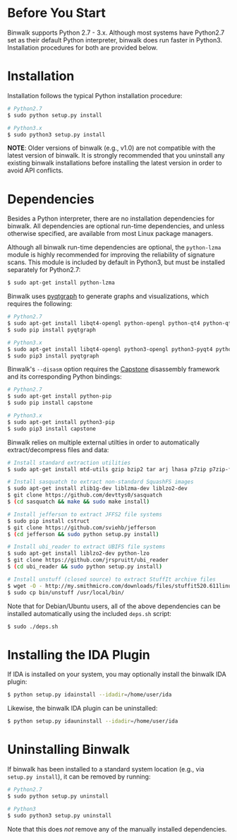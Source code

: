 Before You Start
================

Binwalk supports Python 2.7 - 3.x. Although most systems have Python2.7 set as their default Python interpreter, binwalk does run faster in Python3. Installation procedures for both are provided below.

Installation
============

Installation follows the typical Python installation procedure:

```bash
# Python2.7
$ sudo python setup.py install
```

```bash
# Python3.x
$ sudo python3 setup.py install
```

**NOTE**: Older versions of binwalk (e.g., v1.0) are not compatible with the latest version of binwalk. It is strongly recommended that you uninstall any existing binwalk installations before installing the latest version in order to avoid API conflicts.

Dependencies
============

Besides a Python interpreter, there are no installation dependencies for binwalk. All dependencies are optional run-time dependencies, and unless otherwise specified, are available from most Linux package managers.

Although all binwalk run-time dependencies are optional, the `python-lzma` module is highly recommended for improving the reliability of signature scans. This module is included by default in Python3, but must be installed separately for Python2.7:

```bash
$ sudo apt-get install python-lzma
```

Binwalk uses [pyqtgraph](http://www.pyqtgraph.org) to generate graphs and visualizations, which requires the following: 

```bash
# Python2.7
$ sudo apt-get install libqt4-opengl python-opengl python-qt4 python-qt4-gl python-numpy python-scipy python-pip
$ sudo pip install pyqtgraph
```

```bash
# Python3.x
$ sudo apt-get install libqt4-opengl python3-opengl python3-pyqt4 python3-pyqt4.qtopengl python3-numpy python3-scipy python3-pip
$ sudo pip3 install pyqtgraph
```

Binwalk's `--disasm` option requires the [Capstone](http://www.capstone-engine.org/) disassembly framework and its corresponding Python bindings:

```bash
# Python2.7
$ sudo apt-get install python-pip
$ sudo pip install capstone
```

```bash
# Python3.x
$ sudo apt-get install python3-pip
$ sudo pip3 install capstone
```

Binwalk relies on multiple external utilties in order to automatically extract/decompress files and data:

```bash
# Install standard extraction utilities
$ sudo apt-get install mtd-utils gzip bzip2 tar arj lhasa p7zip p7zip-full cabextract cramfsprogs cramfsswap squashfs-tools sleuthkit
```

```bash
# Install sasquatch to extract non-standard SquashFS images
$ sudo apt-get install zlib1g-dev liblzma-dev liblzo2-dev
$ git clone https://github.com/devttys0/sasquatch
$ (cd sasquatch && make && sudo make install)
```

```bash
# Install jefferson to extract JFFS2 file systems
$ sudo pip install cstruct
$ git clone https://github.com/sviehb/jefferson
$ (cd jefferson && sudo python setup.py install)
```

```bash
# Install ubi_reader to extract UBIFS file systems
$ sudo apt-get install liblzo2-dev python-lzo
$ git clone https://github.com/jrspruitt/ubi_reader
$ (cd ubi_reader && sudo python setup.py install)
```

```bash
# Install unstuff (closed source) to extract StuffIt archive files
$ wget -O - http://my.smithmicro.com/downloads/files/stuffit520.611linux-i386.tar.gz | tar -zxv
$ sudo cp bin/unstuff /usr/local/bin/
```

Note that for Debian/Ubuntu users, all of the above dependencies can be installed automatically using the included `deps.sh` script:

```bash
$ sudo ./deps.sh
```

Installing the IDA Plugin
=========================

If IDA is installed on your system, you may optionally install the binwalk IDA plugin:

```bash
$ python setup.py idainstall --idadir=/home/user/ida
```

Likewise, the binwalk IDA plugin can be uninstalled:

```bash
$ python setup.py idauninstall --idadir=/home/user/ida
```


Uninstalling Binwalk
====================

If binwalk has been installed to a standard system location (e.g., via `setup.py install`), it can be removed by running:

```bash
# Python2.7
$ sudo python setup.py uninstall
```

```bash
# Python3
$ sudo python3 setup.py uninstall
```

Note that this does _not_ remove any of the manually installed dependencies.

